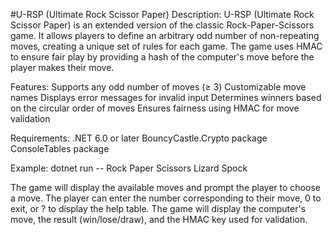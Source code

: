 #U-RSP (Ultimate Rock Scissor Paper)
Description:
U-RSP (Ultimate Rock Scissor Paper) is an extended version of the classic Rock-Paper-Scissors game. It allows players to define an arbitrary odd number of non-repeating moves, creating a unique set of rules for each game. The game uses HMAC to ensure fair play by providing a hash of the computer's move before the player makes their move.

Features:
Supports any odd number of moves (≥ 3)
Customizable move names
Displays error messages for invalid input
Determines winners based on the circular order of moves
Ensures fairness using HMAC for move validation

Requirements:
.NET 6.0 or later
BouncyCastle.Crypto package
ConsoleTables package

Example:
dotnet run -- Rock Paper Scissors Lizard Spock

The game will display the available moves and prompt the player to choose a move.
The player can enter the number corresponding to their move, 0 to exit, or ? to display the help table.
The game will display the computer's move, the result (win/lose/draw), and the HMAC key used for validation.
